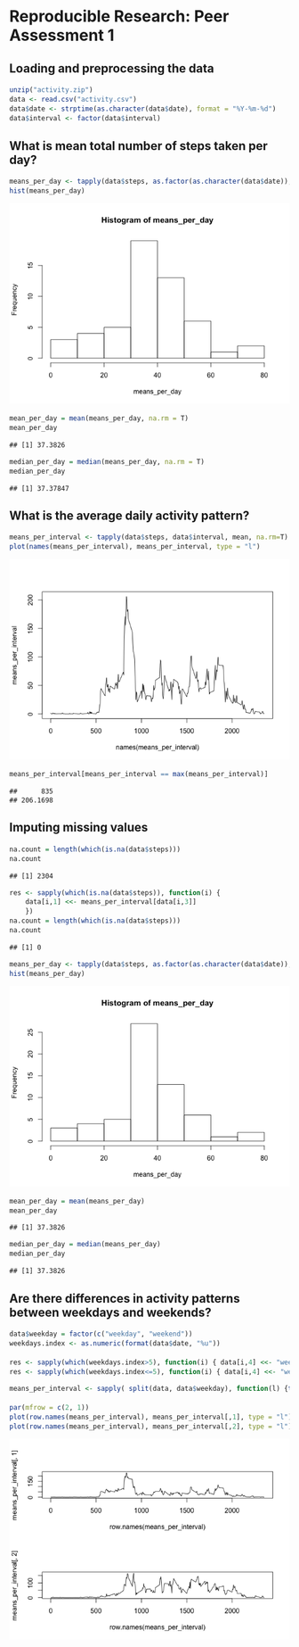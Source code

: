 # Reproducible Research: Peer Assessment 1


## Loading and preprocessing the data

```r
unzip("activity.zip")
data <- read.csv("activity.csv")
data$date <- strptime(as.character(data$date), format = "%Y-%m-%d")
data$interval <- factor(data$interval)
```


## What is mean total number of steps taken per day?


```r
means_per_day <- tapply(data$steps, as.factor(as.character(data$date)), mean, na.rm=T)
hist(means_per_day)
```

![](PA1_template_files/figure-html/unnamed-chunk-2-1.png) 


```r
mean_per_day = mean(means_per_day, na.rm = T)
mean_per_day
```

```
## [1] 37.3826
```


```r
median_per_day = median(means_per_day, na.rm = T)
median_per_day
```

```
## [1] 37.37847
```

## What is the average daily activity pattern?


```r
means_per_interval <- tapply(data$steps, data$interval, mean, na.rm=T)
plot(names(means_per_interval), means_per_interval, type = "l")
```

![](PA1_template_files/figure-html/unnamed-chunk-5-1.png) 


```r
means_per_interval[means_per_interval == max(means_per_interval)]
```

```
##      835 
## 206.1698
```

## Imputing missing values


```r
na.count = length(which(is.na(data$steps)))
na.count
```

```
## [1] 2304
```


```r
res <- sapply(which(is.na(data$steps)), function(i) { 
    data[i,1] <<- means_per_interval[data[i,3]]
    })
na.count = length(which(is.na(data$steps)))
na.count
```

```
## [1] 0
```


```r
means_per_day <- tapply(data$steps, as.factor(as.character(data$date)), mean)
hist(means_per_day)
```

![](PA1_template_files/figure-html/unnamed-chunk-9-1.png) 


```r
mean_per_day = mean(means_per_day)
mean_per_day
```

```
## [1] 37.3826
```


```r
median_per_day = median(means_per_day)
median_per_day
```

```
## [1] 37.3826
```
## Are there differences in activity patterns between weekdays and weekends?


```r
data$weekday = factor(c("weekday", "weekend"))
weekdays.index <- as.numeric(format(data$date, "%u"))

res <- sapply(which(weekdays.index>5), function(i) { data[i,4] <<- "weekend" })
res <- sapply(which(weekdays.index<=5), function(i) { data[i,4] <<- "weekday" })
```


```r
means_per_interval <- sapply( split(data, data$weekday), function(l) {tapply(l$steps, l$interval, mean)})

par(mfrow = c(2, 1)) 
plot(row.names(means_per_interval), means_per_interval[,1], type = "l")
plot(row.names(means_per_interval), means_per_interval[,2], type = "l")
```

![](PA1_template_files/figure-html/unnamed-chunk-13-1.png) 

